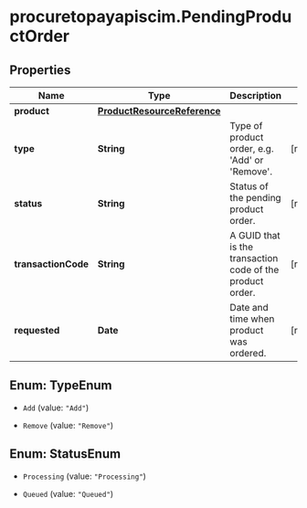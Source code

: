 # procuretopayapiscim.PendingProductOrder

## Properties

Name | Type | Description | Notes
------------ | ------------- | ------------- | -------------
**product** | [**ProductResourceReference**](ProductResourceReference.md) |  | 
**type** | **String** | Type of product order, e.g. &#39;Add&#39; or &#39;Remove&#39;. | [readonly] 
**status** | **String** | Status of the pending product order. | [readonly] 
**transactionCode** | **String** | A GUID that is the transaction code of the product order. | [readonly] 
**requested** | **Date** | Date and time when product was ordered. | [readonly] 



## Enum: TypeEnum


* `Add` (value: `"Add"`)

* `Remove` (value: `"Remove"`)





## Enum: StatusEnum


* `Processing` (value: `"Processing"`)

* `Queued` (value: `"Queued"`)





